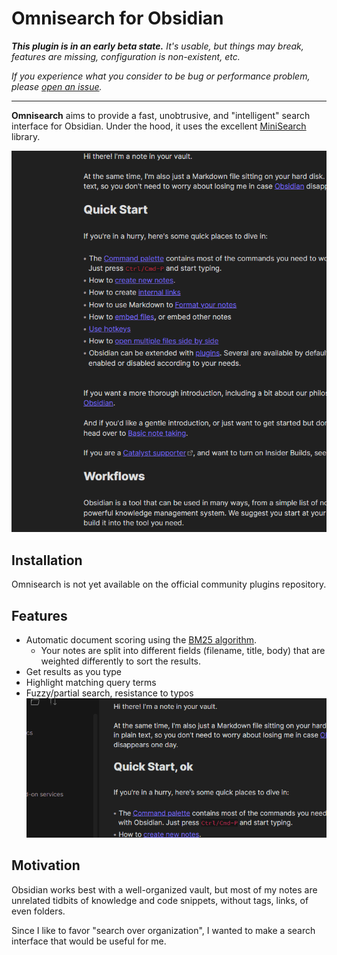 # Omnisearch for Obsidian

_**This plugin is in an early beta state.** It's usable, but things may break, features are missing, configuration is non-existent, etc._

_If you experience what you consider to be bug or performance problem, please [open an issue](https://github.com/scambier/obsidian-omnisearch/issues)._

---

**Omnisearch** aims to provide a fast, unobtrusive, and "intelligent" search interface for Obsidian. Under the hood, it uses the excellent [MiniSearch](https://github.com/lucaong/minisearch) library.

![](images/omnisearch.gif)

## Installation

Omnisearch is not yet available on the official community plugins repository.

## Features

- Automatic document scoring using the [BM25 algorithm](https://github.com/lucaong/minisearch/issues/129#issuecomment-1046257399). 
  - Your notes are split into different fields (filename, title, body) that are weighted differently to sort the results.
- Get results as you type
- Highlight matching query terms
- Fuzzy/partial search, resistance to typos
![](images/typo.gif)


## Motivation

Obsidian works best with a well-organized vault, but most of my notes are unrelated tidbits of knowledge and code snippets, without tags, links, of even folders.

Since I like to favor "search over organization", I wanted to make a search interface that would be useful for me.